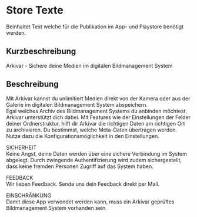 # Store Texte
Beinhaltet Text welche für die Publikation im App- und Playstore benötigt werden.

## Kurzbeschreibung
Arkivar - Sichere deine Medien im digitalen Bildmanagement System

## Beschreibung
Mit Arkivar kannst du unlimitiert Medien direkt von der Kamera oder aus der Galerie im digitalen Bildmanagement System abspeichern.  
Egal welches Archiv des Bildmanagement Systems du anbinden möchtest, Arkivar unterstützt dich dabei. Mit Features wie der Einstellungen der Felder deiner Ordnerstruktur, hilft dir Arkivar die richtigen Daten am richtigen Ort zu archivieren. Du bestimmst, welche Meta-Daten übertragen werden. Nutze dazu die Konfigurationsmöglichkeit in den Einstellungen.

SICHERHEIT  
Keine Angst, deine Daten werden über eine sichere Verbindung im System abgelegt. Durch zwingende Authentifizierung wird zudem sichergestellt, dass keine fremden Personen Zugriff auf das System haben.

FEEDBACK   
Wir lieben Feedback. Sende uns dein Feedback direkt per Mail.  

EINSCHRÄNKUNG  
Damit diese App verwendet werden kann, muss ein Arkivar geprüftes Bildmanagement System vorhanden sein.